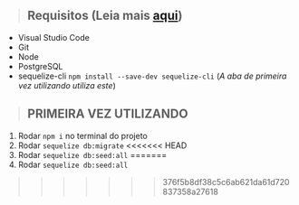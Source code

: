 >## Requisitos (**Leia mais [aqui](https://github.com/rodcoffani/tcc-vci-front#b%C3%B4nus)**)
- Visual Studio Code
- Git
- Node
- PostgreSQL 
- sequelize-cli `npm install --save-dev sequelize-cli` (*A aba de _primeira vez utilizando utiliza este_*)

>## PRIMEIRA VEZ UTILIZANDO
  1. Rodar `npm i` no terminal do projeto
  2. Rodar `sequelize db:migrate`
<<<<<<< HEAD
  3. Rodar `sequelize db:seed:all`
=======
  3. Rodar `sequelize db:seed:all`
>>>>>>> 376f5b8df38c5c6ab621da61d720837358a27618
